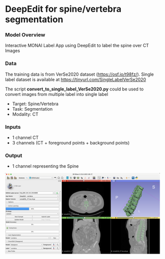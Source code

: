 # DeepEdit for spine/vertebra segmentation

### Model Overview

Interactive MONAI Label App using DeepEdit to label the spine over CT Images

### Data

The training data is from VerSe2020 dataset (https://osf.io/t98fz/). Single label dataset is available at https://tinyurl.com/SingleLabelVerSe2020

The script **convert_to_single_label_VerSe2020.py** could be used to convert images from multiple label into single label


- Target: Spine/Vertebra
- Task: Segmentation 
- Modality: CT

### Inputs

- 1 channel CT
- 3 channels (CT + foreground points + background points)

### Output

- 1 channel representing the Spine


![DeepEdit for spine/vertebra](../docs/images/sample-apps/deepedit_vertebra.png)
